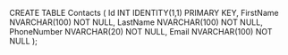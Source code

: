 CREATE TABLE Contacts (
    Id INT IDENTITY(1,1) PRIMARY KEY,
    FirstName NVARCHAR(100) NOT NULL,
    LastName NVARCHAR(100) NOT NULL,
    PhoneNumber NVARCHAR(20) NOT NULL,
    Email NVARCHAR(100) NOT NULL
);
